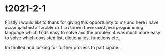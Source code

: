 # t2021-2-1
Firstly i would like to thank for giving this opportunity to me and here i have accomplished all problems first three i have used java programming language which finds easy to solve and the problem 4 was much more easy to solve which consisted list, dictionaries, functions etc.,

Im thrilled and looking for further process to participate.
